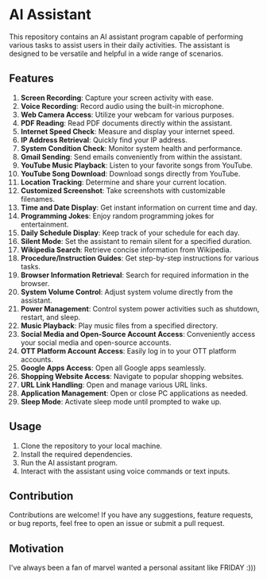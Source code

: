 # AI Assistant

This repository contains an AI assistant program capable of performing various tasks to assist users in their daily activities. The assistant is designed to be versatile and helpful in a wide range of scenarios.

## Features

1. **Screen Recording**: Capture your screen activity with ease.
2. **Voice Recording**: Record audio using the built-in microphone.
3. **Web Camera Access**: Utilize your webcam for various purposes.
4. **PDF Reading**: Read PDF documents directly within the assistant.
5. **Internet Speed Check**: Measure and display your internet speed.
6. **IP Address Retrieval**: Quickly find your IP address.
7. **System Condition Check**: Monitor system health and performance.
8. **Gmail Sending**: Send emails conveniently from within the assistant.
9. **YouTube Music Playback**: Listen to your favorite songs from YouTube.
10. **YouTube Song Download**: Download songs directly from YouTube.
11. **Location Tracking**: Determine and share your current location.
12. **Customized Screenshot**: Take screenshots with customizable filenames.
13. **Time and Date Display**: Get instant information on current time and day.
14. **Programming Jokes**: Enjoy random programming jokes for entertainment.
15. **Daily Schedule Display**: Keep track of your schedule for each day.
16. **Silent Mode**: Set the assistant to remain silent for a specified duration.
17. **Wikipedia Search**: Retrieve concise information from Wikipedia.
18. **Procedure/Instruction Guides**: Get step-by-step instructions for various tasks.
19. **Browser Information Retrieval**: Search for required information in the browser.
20. **System Volume Control**: Adjust system volume directly from the assistant.
21. **Power Management**: Control system power activities such as shutdown, restart, and sleep.
22. **Music Playback**: Play music files from a specified directory.
23. **Social Media and Open-Source Account Access**: Conveniently access your social media and open-source accounts.
24. **OTT Platform Account Access**: Easily log in to your OTT platform accounts.
25. **Google Apps Access**: Open all Google apps seamlessly.
26. **Shopping Website Access**: Navigate to popular shopping websites.
27. **URL Link Handling**: Open and manage various URL links.
28. **Application Management**: Open or close PC applications as needed.
29. **Sleep Mode**: Activate sleep mode until prompted to wake up.

## Usage

1. Clone the repository to your local machine.
2. Install the required dependencies.
3. Run the AI assistant program.
4. Interact with the assistant using voice commands or text inputs.

## Contribution

Contributions are welcome! If you have any suggestions, feature requests, or bug reports, feel free to open an issue or submit a pull request.

## Motivation
I've always been a fan of marvel wanted a personal assitant like FRIDAY :)))

